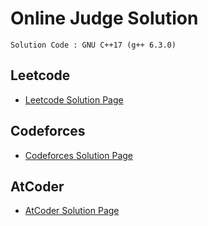# Online Judge Solution
    Solution Code : GNU C++17 (g++ 6.3.0)

## Leetcode

- [Leetcode Solution Page](Leetcode/README.md)

## Codeforces

- [Codeforces Solution Page](Codeforces/README.md)

## AtCoder

- [AtCoder Solution Page](AtCoder/README.md)